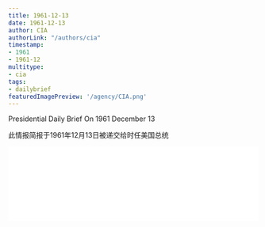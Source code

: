 ```yaml
---
title: 1961-12-13
date: 1961-12-13
author: CIA 
authorLink: "/authors/cia"
timestamp: 
- 1961
- 1961-12
multitype: 
- cia
tags: 
- dailybrief
featuredImagePreview: '/agency/CIA.png'
---
```



Presidential Daily Brief On 1961 December 13

此情报简报于1961年12月13日被递交给时任美国总统

<!--more-->





<div id="over" style="width:100%; overflow:hidden"> <iframe id="sFrame" name="sFrame" frameborder="no" border="0"  allowfullscreen marginwidth="0" scrolling="no" src = " /CIA/1961-12-13.html "  style = " position:absulute; width: 806px; top: 300;" > </iframe> </div>
